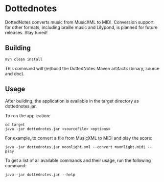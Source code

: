 # Dottednotes

DottedNotes converts music from MusicXML to MIDI. Conversion support for other formats, including braille music and Lilypond, is planned for future releases. Stay tuned!

## Building
```
mvn clean install
```

This command will (re)build the DottedNotes Maven artifacts (binary, source and doc).

## Usage

After building, the application is available in the target directory as dottednotes.jar.

To run the application:

```shell
cd target
java -jar dottednotes.jar <sourceFile> <options>
```

For example, to convert a file from MusicXML to MIDI and play the score:

```Shell
java -jar dottednotes.jar moonlight.xml --convert moonlight.midi --play
```

To get a list of all available commands and their usage, run the following command:

```shell
java -jar dottednotes.jar --help
```